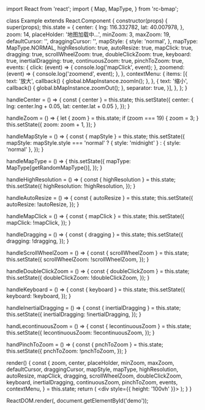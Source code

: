 import React from 'react';
import {
  Map,
  MapType,
} from 'rc-bmap';

class Example extends React.Component {
  constructor(props) {
    super(props);
    this.state = {
      center: {
        lng: 116.332782,
        lat: 40.007978,
      },
      zoom: 14,
      placeHolder: '地图加载中...',
      minZoom: 3,
      maxZoom: 19,
      defaultCursor: '',
      draggingCursor: '',
      mapStyle: {
        style: 'normal',
      },
      mapType: MapType.NORMAL,
      highResolution: true,
      autoResize: true,
      mapClick: true,
      dragging: true,
      scrollWheelZoom: true,
      doubleClickZoom: true,
      keyboard: true,
      inertialDragging: true,
      continuousZoom: true,
      pinchToZoom: true,
      events: {
        click: (event) => {
          console.log('mapClick', event);
        },
        zoomend: (event) => {
          console.log('zoomend', event);
        },
      },
      contextMenu: {
        items: [{
          text: '放大',
          callback() { global.bMapInstance.zoomIn(); },
        },
        {
          text: '缩小',
          callback() { global.bMapInstance.zoomOut(); },
          separator: true,
        }],
      },
    };
  }

  handleCenter = () => {
    const { center } = this.state;
    this.setState({
      center: { lng: center.lng + 0.05, lat: center.lat + 0.05 },
    });
  }

  handleZoom = () => {
    let { zoom } = this.state;
    if (zoom === 19) {
      zoom = 3;
    }
    this.setState({
      zoom: zoom + 1,
    });
  }

  handleMapStyle = () => {
    const { mapStyle } = this.state;
    this.setState({
      mapStyle: mapStyle.style === 'normal' ? { style: 'midnight' } : { style: 'normal' },
    });
  }

  handleMapType = () => {
    this.setState({
      mapType: MapType[getRandomMapType()],
    });
  }

  handleHighResolution = () => {
    const { highResolution } = this.state;
    this.setState({
      highResolution: !highResolution,
    });
  }

  handleAutoResize = () => {
    const { autoResize } = this.state;
    this.setState({
      autoResize: !autoResize,
    });
  }

  handleMapClick = () => {
    const { mapClick } = this.state;
    this.setState({
      mapClick: !mapClick,
    });
  }

  handleDragging = () => {
    const { dragging } = this.state;
    this.setState({
      dragging: !dragging,
    });
  }

  handleScrollWheelZoom = () => {
    const { scrollWheelZoom } = this.state;
    this.setState({
      scrollWheelZoom: !scrollWheelZoom,
    });
  }

  handleDoubleClickZoom = () => {
    const { doubleClickZoom } = this.state;
    this.setState({
      doubleClickZoom: !doubleClickZoom,
    });
  }

  handleKeyboard = () => {
    const { keyboard } = this.state;
    this.setState({
      keyboard: !keyboard,
    });
  }

  handleInertialDragging = () => {
    const { inertialDragging } = this.state;
    this.setState({
      inertialDragging: !inertialDragging,
    });
  }

  handLecontinuousZoom = () => {
    const { lecontinuousZoom } = this.state;
    this.setState({
      lecontinuousZoom: !lecontinuousZoom,
    });
  }

  handPinchToZoom = () => {
    const { pnchToZoom } = this.state;
    this.setState({
      pnchToZoom: !pnchToZoom,
    });
  }

  render() {
    const {
      zoom, center, placeHolder, minZoom, maxZoom,
      defaultCursor, draggingCursor, mapStyle, mapType,
      highResolution, autoResize, mapClick, dragging, scrollWheelZoom,
      doubleClickZoom, keyboard, inertialDragging, continuousZoom,
      pinchToZoom, events, contextMenu,
    } = this.state;
    return (
      <div style={{ height: '100vh' }}>
        <Map
          ak="dbLUj1nQTvDvKXkov5fhnH5HIE88RUEO"
          center={center}
          zoom={zoom}
          placeHolder={placeHolder}
          minZoom={minZoom}
          maxZoom={maxZoom}
          defaultCursor={defaultCursor}
          draggingCursor={draggingCursor}
          mapStyle={mapStyle}
          mapType={mapType}
          highResolution={highResolution}
          autoResize={autoResize}
          mapClick={mapClick}
          dragging={dragging}
          scrollWheelZoom={scrollWheelZoom}
          doubleClickZoom={doubleClickZoom}
          keyboard={keyboard}
          inertialDragging={inertialDragging}
          continuousZoom={continuousZoom}
          pinchToZoom={pinchToZoom}
          events={events}
          contextMenu={contextMenu}
        />
      </div>
    );
  }
}

ReactDOM.render(<Example />, document.getElementById('demo'));
